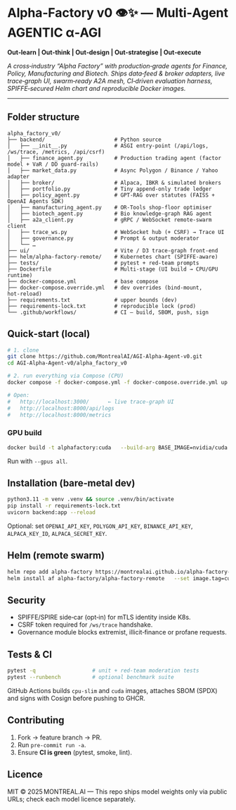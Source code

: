 
# Alpha‑Factory v0 👁️✨ — Multi‑Agent AGENTIC α‑AGI

**Out‑learn | Out‑think | Out‑design | Out‑strategise | Out‑execute**

*A cross‑industry “Alpha Factory” with production‑grade agents for Finance, Policy, Manufacturing and Biotech. Ships data‑feed & broker adapters, live trace‑graph UI, swarm‑ready A2A mesh, CI‑driven evaluation harness, SPIFFE‑secured Helm chart and reproducible Docker images.*

---

## Folder structure

```text
alpha_factory_v0/
├── backend/                      # Python source
│   ├── __init__.py               # ASGI entry‑point (/api/logs, /ws/trace, /metrics, /api/csrf)
│   ├── finance_agent.py          # Production trading agent (factor model + VaR / DD guard‑rails)
│   ├── market_data.py            # Async Polygon / Binance / Yahoo adapter
│   ├── broker/                   # Alpaca, IBKR & simulated brokers
│   ├── portfolio.py              # Tiny append‑only trade ledger
│   ├── policy_agent.py           # GPT‑RAG over statutes (FAISS + OpenAI Agents SDK)
│   ├── manufacturing_agent.py    # OR‑Tools shop‑floor optimiser
│   ├── biotech_agent.py          # Bio knowledge‑graph RAG agent
│   ├── a2a_client.py             # gRPC / WebSocket remote‑swarm client
│   ├── trace_ws.py               # WebSocket hub (+ CSRF) → Trace UI
│   ├── governance.py             # Prompt & output moderator
│   └── …
├── ui/                           # Vite / D3 trace‑graph front‑end
├── helm/alpha-factory-remote/    # Kubernetes chart (SPIFFE‑aware)
├── tests/                        # pytest + red‑team prompts
├── Dockerfile                    # Multi‑stage (UI build → CPU/GPU runtime)
├── docker-compose.yml            # base compose
├── docker-compose.override.yml   # dev overrides (bind‑mount, hot‑reload)
├── requirements.txt              # upper bounds (dev)
├── requirements-lock.txt         # reproducible lock (prod)
└── .github/workflows/            # CI – build, SBOM, push, sign
```

## Quick‑start (local)

```bash
# 1. clone
git clone https://github.com/MontrealAI/AGI-Alpha-Agent-v0.git
cd AGI-Alpha-Agent-v0/alpha_factory_v0

# 2. run everything via Compose (CPU)
docker compose -f docker-compose.yml -f docker-compose.override.yml up --build

# Open:
#   http://localhost:3000/      ← live trace‑graph UI
#   http://localhost:8000/api/logs
#   http://localhost:8000/metrics
```

### GPU build

```bash
docker build -t alphafactory:cuda   --build-arg BASE_IMAGE=nvidia/cuda:12.4.0-runtime-ubuntu22.04 .
```

Run with `--gpus all`.

## Installation (bare‑metal dev)

```bash
python3.11 -m venv .venv && source .venv/bin/activate
pip install -r requirements-lock.txt
uvicorn backend:app --reload
```

Optional: set `OPENAI_API_KEY`, `POLYGON_API_KEY`, `BINANCE_API_KEY`, `ALPACA_KEY_ID`, `ALPACA_SECRET_KEY`.

## Helm (remote swarm)

```bash
helm repo add alpha-factory https://montrealai.github.io/alpha-factory-charts
helm install af alpha-factory/alpha-factory-remote   --set image.tag=cuda-latest   --set spiffe.enabled=true
```

## Security

* SPIFFE/SPIRE side‑car (opt‑in) for mTLS identity inside K8s.
* CSRF token required for `/ws/trace` handshake.
* Governance module blocks extremist, illicit‑finance or profane requests.

## Tests & CI

```bash
pytest -q                  # unit + red‑team moderation tests
pytest --runbench          # optional benchmark suite
```

GitHub Actions builds `cpu‑slim` and `cuda` images, attaches SBOM (SPDX) and signs with Cosign before pushing to GHCR.

## Contributing

1. Fork → feature branch → PR.
2. Run `pre-commit run -a`.
3. Ensure **CI is green** (pytest, smoke, lint).

## Licence

MIT © 2025 MONTREAL.AI  —  This repo ships model weights only via public URLs; check each model licence separately.
